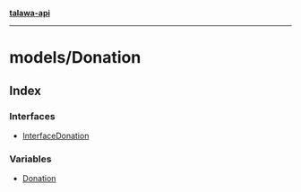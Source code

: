 [**talawa-api**](../../README.md)

***

# models/Donation

## Index

### Interfaces

- [InterfaceDonation](interfaces/InterfaceDonation.md)

### Variables

- [Donation](variables/Donation.md)
